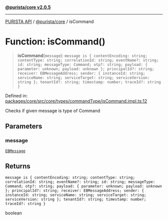 [**@purista/core v2.0.5**](../README.md)

***

[PURISTA API](../../../packages.md) / [@purista/core](../README.md) / isCommand

# Function: isCommand()

> **isCommand**(`message`): `message is { contentEncoding: string; contentType: string; correlationId: string; eventName?: string; id: string; messageType: Command; otp?: string; payload: { parameter: unknown; payload: unknown }; principalId?: string; receiver: EBMessageAddress; sender: { instanceId: string; serviceName: string; serviceTarget: string; serviceVersion: string }; tenantId?: string; timestamp: number; traceId?: string }`

Defined in: [packages/core/src/core/types/commandType/isCommand.impl.ts:12](https://github.com/puristajs/purista/blob/master/packages/core/src/core/types/commandType/isCommand.impl.ts#L12)

Checks if given message is type of Command

## Parameters

### message

[`EBMessage`](../type-aliases/EBMessage.md)

## Returns

`message is { contentEncoding: string; contentType: string; correlationId: string; eventName?: string; id: string; messageType: Command; otp?: string; payload: { parameter: unknown; payload: unknown }; principalId?: string; receiver: EBMessageAddress; sender: { instanceId: string; serviceName: string; serviceTarget: string; serviceVersion: string }; tenantId?: string; timestamp: number; traceId?: string }`

boolean
